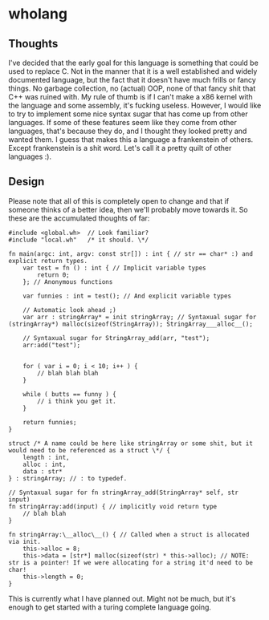 # wholang

## Thoughts
I've decided that the early goal for this language is something that could be used to replace C. Not in the manner that
it is a well established and widely documented language, but the fact that it doesn't have much frills or fancy things.
No garbage collection, no (actual) OOP, none of that fancy shit that C++ was ruined with. My rule of thumb is if I can't
make a x86 kernel with the language and some assembly, it's fucking useless. However, I would like to try to implement
some nice syntax sugar that has come up from other languages. If some of these features seem like they come from other
languages, that's because they do, and I thought they looked pretty and wanted them. I guess that makes this a language
a frankenstein of others. Except frankenstein is a shit word. Let's call it a pretty quilt of other languages :).

## Design
Please note that all of this is completely open to change and that if someone thinks of a better idea, then we'll
probably move towards it. So these are the accumulated thoughts of far:

    #include <global.wh>  // Look familiar?
    #include "local.wh"   /* it should. \*/

    fn main(argc: int, argv: const str[]) : int { // str == char* :) and explicit return types.
        var test = fn () : int { // Implicit variable types
            return 0;
        }; // Anonymous functions

        var funnies : int = test(); // And explicit variable types

        // Automatic look ahead ;)
        var arr : stringArray* = init stringArray; // Syntaxual sugar for (stringArray*) malloc(sizeof(StringArray)); StringArray___alloc__();

        // Syntaxual sugar for StringArray_add(arr, "test");
        arr:add("test");


        for ( var i = 0; i < 10; i++ ) {
            // blah blah blah
        }

        while ( butts == funny ) {
            // i think you get it.
        }

        return funnies;
    }

    struct /* A name could be here like stringArray or some shit, but it would need to be referenced as a struct \*/ {
        length : int,
        alloc : int,
        data : str*
    } : stringArray; // : to typedef.

    // Syntaxual sugar for fn stringArray_add(StringArray* self, str input)
    fn stringArray:add(input) { // implicitly void return type
        // blah blah
    }

    fn stringArray:\__alloc\__() { // Called when a struct is allocated via init.
        this->alloc = 8;
        this->data = [str*] malloc(sizeof(str) * this->alloc); // NOTE: str is a pointer! If we were allocating for a string it'd need to be char!
        this->length = 0;
    }

This is currently what I have planned out. Might not be much, but it's enough to get started with a turing complete
language going.
